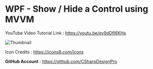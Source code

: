 # WPF - Show / Hide a Control using MVVM


YouTube Video Tutorial Link : https://youtu.be/ev9dDfI6KHs

![Thumbnail](https://user-images.githubusercontent.com/55704859/149813267-5b516166-e31a-4a1f-b679-cdedda8f6f7e.png)

Icon Credits : https://icons8.com/icons

<b>GitHub Account</b> : https://github.com/CSharpDesignPro
